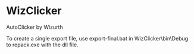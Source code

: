 # WizClicker
 AutoClicker by Wizurth
 
To create a single export file, use export-final.bat in WizClicker\bin\Debug to repack.exe with the dll file.
